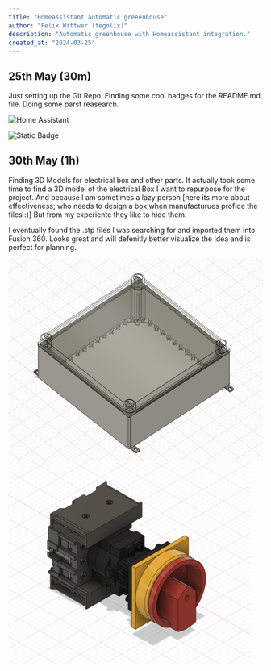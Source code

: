 ```yaml
---
title: "Homeassistant automatic greeenhouse"
author: "Felix Wittwer (fegolix)"
description: "Automatic greenhouse with Homeassistant integration."
created_at: "2024-03-25"
---
```


## 25th May (30m)

Just setting up the Git Repo. Finding some cool badges for the README.md file. Doing some parst reasearch.

![Home Assistant](https://img.shields.io/badge/home%20assistant-%2341BDF5.svg?style=for-the-badge&logo=home-assistant&logoColor=white)

![Static Badge](https://img.shields.io/badge/Hack_Club_HIGHWAY_TO_UNDERCITY-Hack_Club?style=flat&logo=hackclub&color=white)

## 30th May (1h)

Finding 3D Models for electrical box and other parts. It actually took some time to find a 3D model of the electrical Box I want to repurpose for the project. And because I am sometimes a lazy person [here its more about effectiveness; who needs to design a box when manufacturues profide the files :)] But from my experiente they like to hide them.

I eventually found the .stp files I was searching for and imported them into Fusion 360. Looks great and will defenitly better visualize the Idea and is perfect for planning.

<p float="left">
  <img src="./journal%20files/2025-03-25/electrical_box_fusion.png" height="400" />
  <img src="./journal%20files/2025-03-25/main_switch.png" height="400" />
</p>
